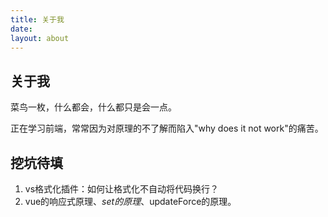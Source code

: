 ```yaml
---
title: 关于我
date:
layout: about
---
```


## 关于我
菜鸟一枚，什么都会，什么都只是会一点。

正在学习前端，常常因为对原理的不了解而陷入"why does it not work"的痛苦。


## 挖坑待填
1. vs格式化插件：如何让格式化不自动将代码换行？
2. vue的响应式原理、$set的原理、$updateForce的原理。


